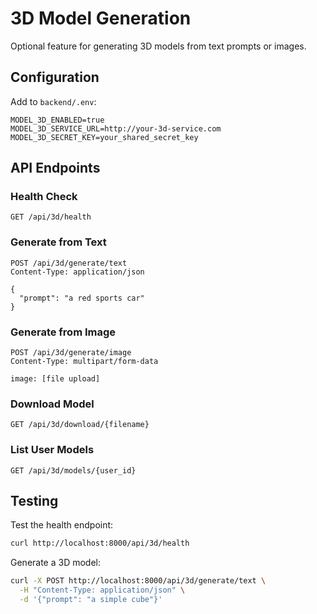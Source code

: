 # 3D Model Generation

Optional feature for generating 3D models from text prompts or images.

## Configuration

Add to `backend/.env`:

```env
MODEL_3D_ENABLED=true
MODEL_3D_SERVICE_URL=http://your-3d-service.com
MODEL_3D_SECRET_KEY=your_shared_secret_key
```

## API Endpoints

### Health Check
```
GET /api/3d/health
```

### Generate from Text
```
POST /api/3d/generate/text
Content-Type: application/json

{
  "prompt": "a red sports car"
}
```

### Generate from Image
```
POST /api/3d/generate/image
Content-Type: multipart/form-data

image: [file upload]
```

### Download Model
```
GET /api/3d/download/{filename}
```

### List User Models
```
GET /api/3d/models/{user_id}
```

## Testing

Test the health endpoint:
```bash
curl http://localhost:8000/api/3d/health
```

Generate a 3D model:
```bash
curl -X POST http://localhost:8000/api/3d/generate/text \
  -H "Content-Type: application/json" \
  -d '{"prompt": "a simple cube"}'
```

